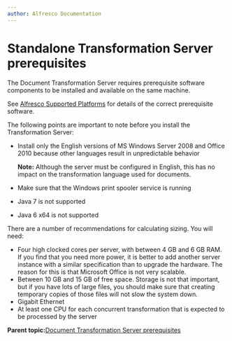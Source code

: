```yaml
---
author: Alfresco Documentation
---
```


# Standalone Transformation Server prerequisites

The Document Transformation Server requires prerequisite software components to be installed and available on the same machine.

See [Alfresco Supported Platforms](https://www.alfresco.com/cmis/views/workspace%253A%252F%252FSpacesStore%252F7e8c242c-8958-439b-90a5-89c1e1260ded) for details of the correct prerequisite software.

The following points are important to note before you install the Transformation Server:

-   Install only the English versions of MS Windows Server 2008 and Office 2010 because other languages result in unpredictable behavior

    **Note:** Although the server must be configured in English, this has no impact on the transformation language used for documents.

-   Make sure that the Windows print spooler service is running
-   Java 7 is not supported
-   Java 6 x64 is not supported

There are a number of recommendations for calculating sizing. You will need:

-   Four high clocked cores per server, with between 4 GB and 6 GB RAM. If you find that you need more power, it is better to add another server instance with a similar specification than to upgrade the hardware. The reason for this is that Microsoft Office is not very scalable.
-   Between 10 GB and 15 GB of free space. Storage is not that important, but if you have lots of large files, you should make sure that creating temporary copies of those files will not slow the system down.
-   Gigabit Ethernet
-   At least one CPU for each concurrent transformation that is expected to be processed by the server

**Parent topic:**[Document Transformation Server prerequisites](../concepts/transerv-prerequisites.md)

